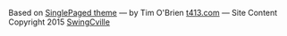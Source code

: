 


Based on [SinglePaged theme](https://github.com/t413/SinglePaged)
&mdash; by Tim O'Brien [t413.com](http://t413.com/)
&mdash; Site Content Copyright 2015 [SwingCville](http://swingcville.org/)


